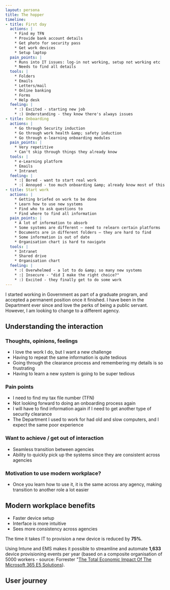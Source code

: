```yaml
---
layout: persona
title: The hopper
timeline:
- title: First day
  actions: |
    * Find my TFN
    * Provide bank account details
    * Get photo for security pass
    * Get work devices
    * Setup laptop  
  pain_points: |
    * Runs into IT issues: log-in not working, setup not working etc
    * Needs to find all details
  tools: |
    * Folders
    * Emails
    * Letters/mail
    * Online banking
    * Forms
    * Help desk
  feeling: |
    * :) Excited - starting new job
    * :) Understanding - they know there's always issues
- title: Onboarding
  actions: |
    * Go through Security induction
    * Go through work health &amp; safety induction
    * Go through e-learning onboarding modules
  pain_points: |
    * Very repetitive
    * Can't skip through things they already know
  tools: |
    * e-Learning platform
    * Emails
    * Intranet
  feeling: |
    * :| Bored - want to start real work
    * :( Annoyed - too much onboarding &amp; already know most of this stuff
- title: Start work
  actions: |
    * Getting briefed on work to be done
    * Learn how to use new systems
    * Find who to ask questions to
    * Find where to find all information
  pain_points: |
    * A lot of information to absorb
    * Some systems are different – need to relearn certain platforms
    * Documents are in different folders – they are hard to find
    * Some information is out of date
    * Organisation chart is hard to navigate
  tools: |
    * Intranet
    * Shared drive
    * Organisation chart
  feeling: |
    * :( Overwhelmed - a lot to do &amp; so many new systems
    * :| Insecure - "did I make the right choice?"
    * :) Excited - they finally get to do some work
---
```


I started working in Government as part of a graduate program, and accepted a permanent position once it finished. I have been in the Department ever since and love the perks of being a public servant. However, I am looking to change to a different agency.

## Understanding the interaction

### Thoughts, opinions, feelings

* I love the work I do, but I want a new challenge
* Having to repeat the same information is quite tedious
* Going through the clearance process and remembering my details is so frustrating
* Having to learn a new system is going to be super tedious

### Pain points

* I need to find my tax file number (TFN)
* Not looking forward to doing an onboarding process again
* I will have to find information again if I need to get another type of security clearance
* The Department I used to work for had old and slow computers, and I expect the same poor experience

### Want to achieve / get out of interaction

* Seamless transition between agencies
* Ability to quickly pick up the systems since they are consistent across agencies

### Motivation to use modern workplace?

* Once you learn how to use it, it is the same across any agency, making transition to another role a lot easier

## Modern workplace benefits

* Faster device setup
* Interface is more intuitive
* Sees more consistency across agencies

The time it takes IT to provision a new device is reduced by **75%**.

Using Intune and EMS makes it possible to streamline and automate **1,633** device provisioning events per year (based on a composite organisation of 5000 workers - source: Forrester "[The Total Economic Impact Of The Microsoft 365 E5 Solutions](https://query.prod.cms.rt.microsoft.com/cms/api/am/binary/RE2PBrb")).


## User journey